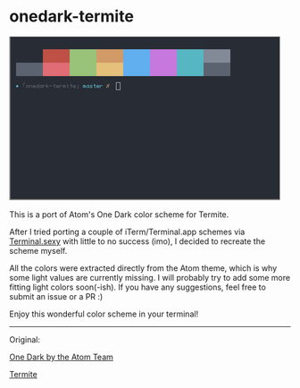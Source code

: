 # onedark-termite

![screenshot](https://raw.githubusercontent.com/1se/onedark-termite/master/screenshhot.png "Screenshot")

This is a port of Atom's One Dark color scheme for Termite.

After I tried porting a couple of iTerm/Terminal.app schemes via [Terminal.sexy](https://terminal.sexy/) with little to no success (imo), I decided to recreate the scheme myself.

All the colors were extracted directly from the Atom theme, which is why some light values are currently missing. I will probably try to add some more fitting light colors soon(-ish). If you have any suggestions, feel free to submit an issue or a PR :)

Enjoy this wonderful color scheme in your terminal!

___

Original:

[One Dark by the Atom Team](https://github.com/atom/one-dark-syntax)

[Termite](https://github.com/thestinger/termite)
